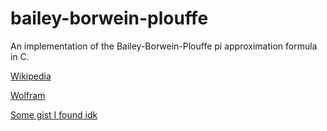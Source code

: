 # bailey-borwein-plouffe
An implementation of the Bailey-Borwein-Plouffe pi approximation formula in C.

[Wikipedia](https://en.wikipedia.org/wiki/Bailey%E2%80%93Borwein%E2%80%93Plouffe_formula)

[Wolfram](https://mathworld.wolfram.com/BBPFormula.html)

[Some gist I found idk](https://gist.github.com/pig30n/d53964a807a7106bd5b6)
